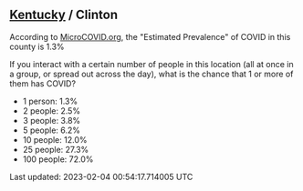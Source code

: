 
## [Kentucky](/united-states/kentucky) / Clinton

According to [MicroCOVID.org](http://microcovid.org),
the "Estimated Prevalence" of COVID in this county is 1.3%

If you interact with a certain number of people in this location
(all at once in a group, or spread out across the day), what is the chance that
1 or more of them has COVID?

- 1 person: 1.3%
- 2 people: 2.5%
- 3 people: 3.8%
- 5 people: 6.2%
- 10 people: 12.0%
- 25 people: 27.3%
- 100 people: 72.0%

Last updated: 2023-02-04 00:54:17.714005 UTC
